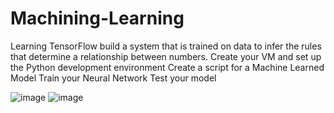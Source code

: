 # Machining-Learning
Learning TensorFlow
build a system that is trained on data to infer the rules that determine a relationship between numbers.
Create your VM and set up the Python development environment
Create a script for a Machine Learned Model
Train your Neural Network
Test your model

![image](https://user-images.githubusercontent.com/72891382/132557414-739cf3c0-61e9-4589-b6c6-288c9d8ec68a.png)
![image](https://user-images.githubusercontent.com/72891382/132557646-5139a62e-708c-4d30-8336-e5d205947571.png)









